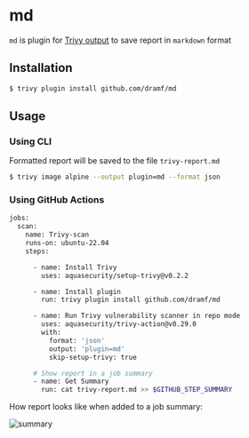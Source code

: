 # md

`md` is plugin for [Trivy output](https://trivy.dev/v0.57/docs/plugin/user-guide/#output-mode-support) to save report in `markdown` format

## Installation

```sh
$ trivy plugin install github.com/dramf/md
```

## Usage
### Using CLI
Formatted report will be saved to the file `trivy-report.md`
```sh
$ trivy image alpine --output plugin=md --format json
```
### Using GitHub Actions
```sh
jobs:
  scan:
    name: Trivy-scan
    runs-on: ubuntu-22.04
    steps:

      - name: Install Trivy
        uses: aquasecurity/setup-trivy@v0.2.2

      - name: Install plugin
        run: trivy plugin install github.com/dramf/md

      - name: Run Trivy vulnerability scanner in repo mode
        uses: aquasecurity/trivy-action@v0.29.0
        with:
          format: 'json'
          output: 'plugin=md'
          skip-setup-trivy: true

      # Show report in a job summary
      - name: Get Summary
        run: cat trivy-report.md >> $GITHUB_STEP_SUMMARY
```

How report looks like when added to a job summary:

![summary](https://github.com/user-attachments/assets/a7d52e53-0e97-4c61-b6c8-8884fbabd010)
